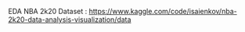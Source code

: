 EDA NBA 2k20
Dataset : https://www.kaggle.com/code/isaienkov/nba-2k20-data-analysis-visualization/data



